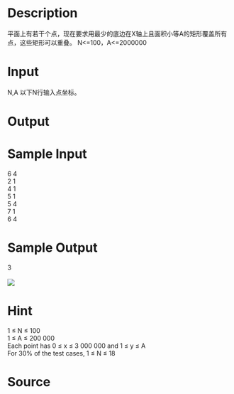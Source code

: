 
# Description

<div class="content">平面上有若干个点，现在要求用最少的底边在X轴上且面积小等A的矩形覆盖所有点，这些矩形可以重叠。
N&lt;=100，A&lt;=2000000
</div>

# Input

<div class="content">N,A
以下N行输入点坐标。</div>

# Output

<div class="content"></div>

# Sample Input

<div class="content"><span class="sampledata">6 4 <br/>
2 1 <br/>
4 1 <br/>
5 1 <br/>
5 4 <br/>
7 1 <br/>
6 4 </span></div>

# Sample Output

<div class="content"><span class="sampledata">3<br/>
<br/>
<img border="0" src="/source/bzoj/1766/img/aHR0cHM6Ly9seWRzeS5jb20vSnVkZ2VPbmxpbmUvaW1hZ2VzLzE3NjYuanBn.jpg"/> </span></div>

# Hint

<div class="content"><p>1 ≤ N ≤ 100 <br/>
1 ≤ A ≤ 200 000 <br/>
Each point has 0 ≤ x ≤ 3 000 000 and 1 ≤ y ≤ A <br/>
For 30% of the test cases, 1 ≤ N ≤ 18 </p></div>

# Source

<div class="content"><p><a href="problemset.php?search="></a></p></div>

